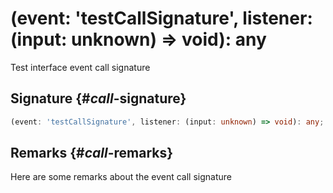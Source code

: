 # (event: 'testCallSignature', listener: (input: unknown) =&gt; void): any

Test interface event call signature

## Signature {#_call_-signature}

```typescript
(event: 'testCallSignature', listener: (input: unknown) => void): any;
```

## Remarks {#_call_-remarks}

Here are some remarks about the event call signature